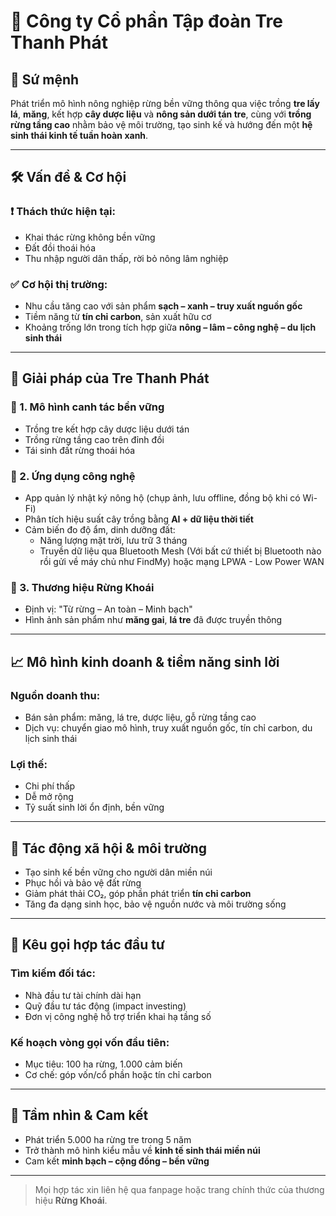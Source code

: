 # 🌿 Công ty Cổ phần Tập đoàn Tre Thanh Phát

## 🎯 Sứ mệnh

Phát triển mô hình nông nghiệp rừng bền vững thông qua việc trồng **tre lấy lá**, **măng**, kết hợp **cây dược liệu** và **nông sản dưới tán tre**, cùng với **trồng rừng tầng cao** nhằm bảo vệ môi trường, tạo sinh kế và hướng đến một **hệ sinh thái kinh tế tuần hoàn xanh**.

---

## 🛠️ Vấn đề & Cơ hội

### ❗ Thách thức hiện tại:

- Khai thác rừng không bền vững
- Đất đồi thoái hóa
- Thu nhập người dân thấp, rời bỏ nông lâm nghiệp

### ✅ Cơ hội thị trường:

- Nhu cầu tăng cao với sản phẩm **sạch – xanh – truy xuất nguồn gốc**
- Tiềm năng từ **tín chỉ carbon**, sản xuất hữu cơ
- Khoảng trống lớn trong tích hợp giữa **nông – lâm – công nghệ – du lịch sinh thái**

---

## 🧩 Giải pháp của Tre Thanh Phát

### 🌳 1. Mô hình canh tác bền vững

- Trồng tre kết hợp cây dược liệu dưới tán
- Trồng rừng tầng cao trên đỉnh đồi
- Tái sinh đất rừng thoái hóa

### 📱 2. Ứng dụng công nghệ

- App quản lý nhật ký nông hộ (chụp ảnh, lưu offline, đồng bộ khi có Wi-Fi)
- Phân tích hiệu suất cây trồng bằng **AI + dữ liệu thời tiết**
- Cảm biến đo độ ẩm, dinh dưỡng đất:
  - Năng lượng mặt trời, lưu trữ 3 tháng
  - Truyền dữ liệu qua Bluetooth Mesh (Với bất cứ thiết bị Bluetooth nào rồi gửi về máy chủ như FindMy) hoặc mạng LPWA - Low Power WAN

### 🌿 3. Thương hiệu Rừng Khoái

- Định vị: "Từ rừng – An toàn – Minh bạch"
- Hình ảnh sản phẩm như **măng gai**, **lá tre** đã được truyền thông

---

## 📈 Mô hình kinh doanh & tiềm năng sinh lời

### Nguồn doanh thu:

- Bán sản phẩm: măng, lá tre, dược liệu, gỗ rừng tầng cao
- Dịch vụ: chuyển giao mô hình, truy xuất nguồn gốc, tín chỉ carbon, du lịch sinh thái

### Lợi thế:

- Chi phí thấp
- Dễ mở rộng
- Tỷ suất sinh lời ổn định, bền vững

---

## 💚 Tác động xã hội & môi trường

- Tạo sinh kế bền vững cho người dân miền núi
- Phục hồi và bảo vệ đất rừng
- Giảm phát thải CO₂, góp phần phát triển **tín chỉ carbon**
- Tăng đa dạng sinh học, bảo vệ nguồn nước và môi trường sống

---

## 🤝 Kêu gọi hợp tác đầu tư

### Tìm kiếm đối tác:

- Nhà đầu tư tài chính dài hạn
- Quỹ đầu tư tác động (impact investing)
- Đơn vị công nghệ hỗ trợ triển khai hạ tầng số

### Kế hoạch vòng gọi vốn đầu tiên:

- Mục tiêu: 100 ha rừng, 1.000 cảm biến
- Cơ chế: góp vốn/cổ phần hoặc tín chỉ carbon

---

## 🚀 Tầm nhìn & Cam kết

- Phát triển 5.000 ha rừng tre trong 5 năm
- Trở thành mô hình kiểu mẫu về **kinh tế sinh thái miền núi**
- Cam kết **minh bạch – cộng đồng – bền vững**

---

> Mọi hợp tác xin liên hệ qua fanpage hoặc trang chính thức của thương hiệu **Rừng Khoái**.
